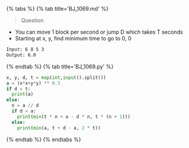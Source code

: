 {% tabs %}
{% tab title='BJ_1069.md' %}

> Question

* You can move 1 block per second or jump D which takes T seconds
* Starting at x, y, find minimum time to go to 0, 0

```txt
Input: 6 8 5 3
Output: 6.0
```

{% endtab %}
{% tab title='BJ_1069.py' %}

```py
x, y, d, t = map(int,input().split())
a = (x*x+y*y) ** 0.5
if d < t:
  print(a)
else:
  n = a // d
  if d < a:
    print(min(t * n + a - d * n, t * (n + 1)))
  else:
    print(min(a, t + d - a, 2 * t))
```

{% endtab %}
{% endtabs %}
